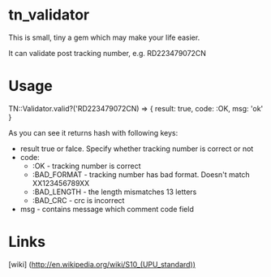 tn_validator
============

This is small, tiny a gem which may make your life easier.

It can validate post tracking number, e.g. RD223479072CN

Usage
=====

TN::Validator.valid?('RD223479072CN) =>
{
  result: true,
  code: :OK,
  msg: 'ok'
}

As you can see it returns hash with following keys:

* result true or falce. Specify whether tracking number is correct or not
* code:
  * :OK - tracking number is correct
  * :BAD_FORMAT - tracking number has bad format. Doesn't match XX123456789XX
  * :BAD_LENGTH - the length mismatches 13 letters
  * :BAD_CRC - crc is incorrect
* msg - contains message which comment code field


Links
=====

[wiki] (http://en.wikipedia.org/wiki/S10_(UPU_standard))
